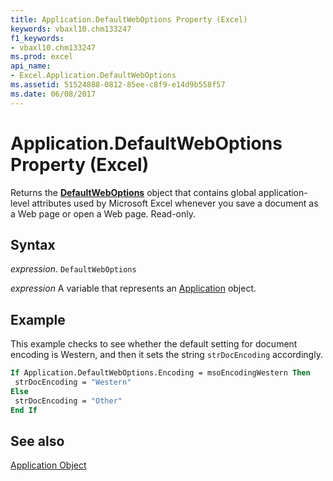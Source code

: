 ```yaml
---
title: Application.DefaultWebOptions Property (Excel)
keywords: vbaxl10.chm133247
f1_keywords:
- vbaxl10.chm133247
ms.prod: excel
api_name:
- Excel.Application.DefaultWebOptions
ms.assetid: 51524888-0812-85ee-c8f9-e14d9b558f57
ms.date: 06/08/2017
---
```



# Application.DefaultWebOptions Property (Excel)

Returns the  **[DefaultWebOptions](Excel.DefaultWebOptions.md)** object that contains global application-level attributes used by Microsoft Excel whenever you save a document as a Web page or open a Web page. Read-only.


## Syntax

 _expression_. `DefaultWebOptions`

 _expression_ A variable that represents an [Application](Excel.Application-graph-property.md) object.


## Example

This example checks to see whether the default setting for document encoding is Western, and then it sets the string  `strDocEncoding` accordingly.


```vb
If Application.DefaultWebOptions.Encoding = msoEncodingWestern Then 
 strDocEncoding = "Western" 
Else 
 strDocEncoding = "Other" 
End If
```


## See also


[Application Object](Excel.Application(object).md)

